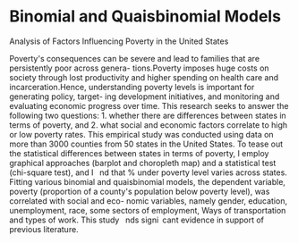 # Binomial and Quaisbinomial Models
Analysis of Factors Influencing Poverty in the United States

Poverty's consequences can be severe and lead to families that are persistently poor across genera-
tions.Poverty imposes huge costs on society through lost productivity and higher spending on health
care and incarceration.Hence, understanding poverty levels is important for generating policy, target-
ing development initiatives, and monitoring and evaluating economic progress over time. This research
seeks to answer the following two questions: 1. whether there are differences between states in terms of
poverty, and 2. what social and economic factors correlate to high or low poverty rates. This empirical
study was conducted using data on more than 3000 counties from 50 states in the United States. To
tease out the statistical differences between states in terms of poverty, I employ graphical approaches
(barplot and choropleth map) and a statistical test (chi-square test), and I  nd that % under poverty
level varies across states. Fitting various binomial and quaisbinomial models, the dependent variable,
poverty (proportion of a county's population below poverty level), was correlated with social and eco-
nomic variables, namely gender, education, unemployment, race, some sectors of employment, Ways of
transportation and types of work. This study  nds signi cant evidence in support of previous literature.
